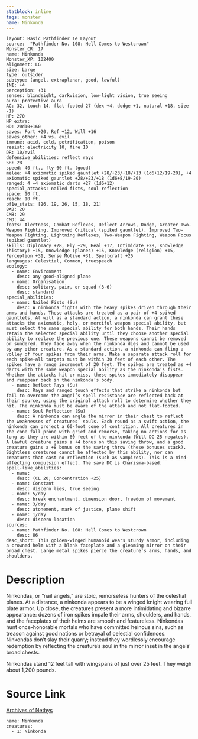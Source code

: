 ```yaml
---
statblock: inline
tags: monster
name: Ninkonda
---
```

```statblock
layout: Basic Pathfinder 1e Layout
source:  "Pathfinder No. 108: Hell Comes to Westcrown"
Monster_CR: 17
name: Ninkonda
Monster_XP: 102400
alignment: LG
size: Large
type: outsider
subtype: (angel, extraplanar, good, lawful)
INI: +4
perception: +31
senses: blindsight, darkvision, low-light vision, true seeing
aura: protective aura
AC: 32, touch 14, flat-footed 27 (dex +4, dodge +1, natural +18, size -1)
HP: 270
HP_extra: 
HD: 20d10+160
saves: Fort +20, Ref +12, Will +16
saves_other: +4 vs. evil
immune: acid, cold, petrification, poison
resist: electricity 10, fire 10
DR: 10/evil
defensive_abilities: reflect rays
SR: 28
speed: 40 ft., fly 60 ft. (good)
melee: +4 axiomatic spiked gauntlet +28/+23/+18/+13 (1d6+12/19-20), +4 axiomatic spiked gauntlet +28/+23/+18 (1d6+8/19-20)
ranged: 4 +4 axiomatic darts +27 (1d6+12)
special_attacks: nailed fists, soul reflection
space: 10 ft.
reach: 10 ft.
pf1e_stats: [26, 19, 26, 15, 18, 21]
BAB: 20
CMB: 29
CMD: 44
feats: Alertness, Combat Reflexes, Deflect Arrows, Dodge, Greater Two-Weapon Fighting, Improved Critical (spiked gauntlet), Improved Two-Weapon Fighting, Lightning Reflexes, Two-Weapon Fighting, Weapon Focus (spiked gauntlet)
skills: Diplomacy +28, Fly +29, Heal +17, Intimidate +28, Knowledge (history) +15, Knowledge (planes) +15, Knowledge (religion) +15, Perception +31, Sense Motive +31, Spellcraft +25
languages: Celestial, Common, truespeech
ecology:
  - name: Environment
    desc: any good-aligned plane
  - name: Organisation
    desc: solitary, pair, or squad (3-6)
    desc: standard
special_abilities:
  - name: Nailed Fists (Su)
    desc: A ninkonda fights with the heavy spikes driven through their arms and hands. These attacks are treated as a pair of +4 spiked gauntlets. At will as a standard action, a ninkonda can grant these attacks the axiomatic, holy, or merciful weapon special ability, but must select the same special ability for both hands. Their hands retain the selected special ability until they choose another special ability to replace the previous one. These weapons cannot be removed or sundered. They fade away when the ninkonda dies and cannot be used by any other creature. As a standard action, a ninkonda can fling a volley of four spikes from their arms. Make a separate attack roll for each spike-all targets must be within 30 feet of each other. The spikes have a range increment of 20 feet. The spikes are treated as +4 darts with the same weapon special ability as the ninkonda’s fists. Whether the attacks hit or miss, these spikes immediately disappear and reappear back in the ninkonda’s body.
  - name: Reflect Rays (Su)
    desc: Rays and ranged touch effects that strike a ninkonda but fail to overcome the angel’s spell resistance are reflected back at their source, using the original attack roll to determine whether they hit. The ninkonda must be aware of the attack and not flat-footed.
  - name: Soul Reflection (Su)
    desc: A ninkonda can angle the mirror in their chest to reflect the weaknesses of creatures’ souls. Each round as a swift action, the ninkonda can project a 60-foot cone of contrition. All creatures in the cone fall prone with grief and remorse, taking no actions for as long as they are within 60 feet of the ninkonda (Will DC 25 negates). A lawful creature gains a +4 bonus on this saving throw, and a good creature gains a +8 bonus on the saving throw (these bonuses stack). Sightless creatures cannot be affected by this ability, nor can creatures that cast no reflection (such as vampires). This is a mind-affecting compulsion effect. The save DC is Charisma-based.
spell-like_abilities:
  - name:
    desc: (CL 20; Concentration +25)
  - name: Constant
    desc: discern lies, true seeing
  - name: 5/day
    desc: break enchantment, dimension door, freedom of movement
  - name: 3/day
    desc: atonement, mark of justice, plane shift
  - name: 1/day
    desc: discern location
sources:
  - name: Pathfinder No. 108: Hell Comes to Westcrown
    desc: 86
desc_short: This golden-winged humanoid wears sturdy armor, including a crowned helm with a blank faceplate and a gleaming mirror on their broad chest. Large metal spikes pierce the creature’s arms, hands, and shoulders.
```
# Description
Ninkondas, or “nail angels,” are stoic, remorseless hunters of the celestial planes. At a distance, a ninkonda appears to be a winged knight wearing full plate armor. Up close, the creatures present a more intimidating and bizarre appearance: dozens of iron spikes impale their arms, shoulders, and hands, and the faceplates of their helms are smooth and featureless. Ninkondas hunt once-honorable mortals who have committed heinous sins, such as treason against good nations or betrayal of celestial confidences. Ninkondas don’t slay their quarry; instead they wordlessly encourage redemption by reflecting the creature’s soul in the mirror inset in the angels’ broad chests.

Ninkondas stand 12 feet tall with wingspans of just over 25 feet. They weigh about 1,200 pounds.
# Source Link
[Archives of Nethys](https://aonprd.com/MonsterDisplay.aspx?ItemName=Ninkonda)
```encounter-table
name: Ninkonda
creatures:
  - 1: Ninkonda
```
